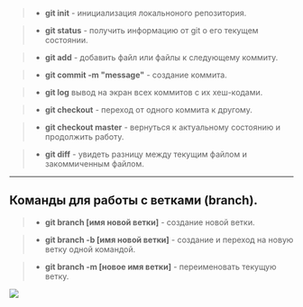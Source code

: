 >* __git init__ - инициализация локальноного репозитория.

>* __git status__ - получить информацию от git о его текущем состоянии.

>* __git add__ - добавить файл или файлы к следующему коммиту.

>* __git commit -m "message"__ - создание коммита.

>* __git log__ вывод на экран всех коммитов с их хеш-кодами.

>* __git checkout__ - переход от одного коммита к другому.

>* __git checkout master__ - вернуться к актуальному состоянию и продолжить работу.

>* __git diff__ - увидеть разницу между текущим файлом и закоммиченным файлом.
---

## Команды для работы с ветками (branch).

>* __git branch [имя новой ветки]__ - создание новой ветки.

>* __git branch -b [имя новой ветки]__ - создание и переход на новую ветку одной командой.

>* __git branch -m [новое имя ветки]__ - переименовать текущую ветку.


![](geekbrains.jpeg)